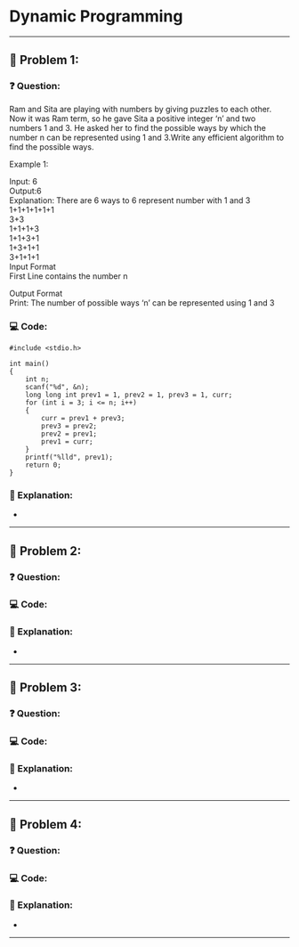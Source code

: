 # Dynamic Programming
---
## 🌟 Problem 1: 
### ❓ Question:

Ram and Sita are playing with numbers by giving puzzles to each other. Now it was Ram term, so he gave Sita a positive integer ‘n’ and two numbers 1 and 3. He asked her to find the possible ways by which the number n can be represented using 1 and 3.Write any efficient algorithm to find the possible ways.

Example 1:

Input: 6  
Output:6  
Explanation: There are 6 ways to 6 represent number with 1 and 3  
         1+1+1+1+1+1  
         3+3  
         1+1+1+3  
         1+1+3+1  
         1+3+1+1  
         3+1+1+1  
Input Format  
First Line contains the number n
 
Output Format  
Print: The number of possible ways ‘n’ can be represented using 1 and 3


### 💻 Code:
    
    #include <stdio.h>

    int main()
    {
        int n;
        scanf("%d", &n);
        long long int prev1 = 1, prev2 = 1, prev3 = 1, curr;
        for (int i = 3; i <= n; i++)
        {
            curr = prev1 + prev3;
            prev3 = prev2;
            prev2 = prev1;
            prev1 = curr;
        }
        printf("%lld", prev1);
        return 0;
    }
    
### 🧐 Explanation:

-

---
## 🌟 Problem 2: 
### ❓ Question:




### 💻 Code:
    

  
### 🧐 Explanation:

-

---
## 🌟 Problem 3: 
### ❓ Question:




### 💻 Code:
    

  
### 🧐 Explanation:

-

---
## 🌟 Problem 4: 
### ❓ Question:




### 💻 Code:
    

  
### 🧐 Explanation:

-

---


